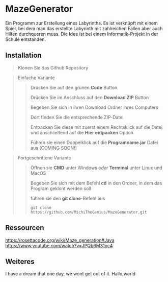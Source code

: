 # MazeGenerator

Ein Programm zur Erstellung eines Labyrinths. Es ist verknüpft mit einem Spiel, bei dem man das erstellte Labyrinth mit zahlreichen Fallen aber auch Hilfen durchqueren muss. Die Idee ist bei einem Informatik-Projekt in der Schule entstanden.

## Installation
> Klonen Sie das Github Repository

> Einfache Variante
>
>> Drücken Sie auf den grünen **Code** Button
>>
>> Drücken Sie im Anschluss auf den **Download ZIP** Button
>>
>> Begeben Sie sich in ihren Download Ordner ihres Computers
>>
>> Dort finden Sie die entsprechende ZIP-Datei
>>
>> Entpacken Sie diese mit zuerst einem Rechtsklick auf die Datei und anschließend auf die **Hier entpacken** Option
>>
>> Führen sie einen Doppelklick auf die **Programname.jar** Datei aus (COMING SOON!)

> Fortgeschrittene Variante
>
>> Öffnen sie **CMD** unter Windows *oder* **Terminal** unter Linux und MacOS
>>
>> Begeben Sie sich mit dem Befehl **cd** in den Ordner, in dem das Program geklont werden soll
>>
>> führen sie den **git clone**-Befehl aus
>>
>> ```
>> git clone https://github.com/MichiTheGenius/MazeGenerator.git
>> ```
## Ressourcen
https://rosettacode.org/wiki/Maze_generation#Java
https://www.youtube.com/watch?v=JPQb6M31oc4

## Weiteres
I have a dream that one day, we wont get out of it. 
Hallo,world
